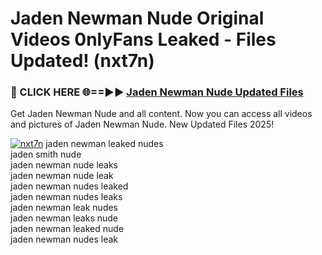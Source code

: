 # Jaden Newman Nude Original Videos 0nlyFans Leaked - Files Updated! (nxt7n)

<h3>🔴 CLICK HERE 🌐==►► <a href="https://tinyurl.com/4mcuefdz" rel="nofollow">Jaden Newman Nude Updated Files</a></h3>

Get Jaden Newman Nude and all content. Now you can access all videos and pictures of Jaden Newman Nude. New Updated Files 2025!

[![nxt7n](https://i.imgur.com/StAQSOY.gif)](https://tinyurl.com/4mcuefdz)
jaden newman leaked nudes<br>
jaden smith nude<br>
jaden newman nude leaks<br>
jaden newman nude leak<br>
jaden newman nudes leaked<br>
jaden newman nudes leaks<br>
jaden newman leak nudes<br>
jaden newman leaks nude<br>
jaden newman leaked nude<br>
jaden newman nudes leak
